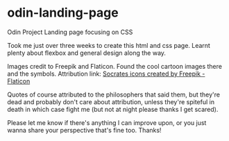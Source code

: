 # odin-landing-page
Odin Project Landing page focusing on CSS

Took me just over three weeks to create this html and css page. Learnt plenty about flexbox and general design along the way.

Images credit to Freepik and Flaticon. Found the cool cartoon images there and the symbols. Attribution link: <a href="https://www.flaticon.com/free-icons/socrates" title="socrates icons">Socrates icons created by Freepik - Flaticon</a>

Quotes of course attributed to the philosophers that said them, but they're dead and probably don't care about attribution, unless they're spiteful in death in which case fight me (but not at night please thanks I get scared).

Please let me know if there's anything I can improve upon, or you just wanna share your perspective that's fine too. Thanks!
